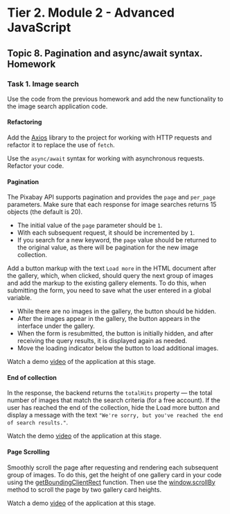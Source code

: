 # Tier 2. Module 2 - Advanced JavaScript
## Topic 8. Pagination and async/await syntax. Homework

### Task 1. Image search

Use the code from the previous homework and add the new functionality to the image search application code.

#### Refactoring

Add the [Axios](https://axios-http.com/) library to the project for working with HTTP requests and refactor it to replace the use of `fetch`.

Use the `async/await` syntax for working with asynchronous requests. Refactor your code.

#### Pagination

The Pixabay API supports pagination and provides the `page` and `per_page` parameters. Make sure that each response for image searches returns 15 objects (the default is 20).

* The initial value of the `page` parameter should be `1`.
* With each subsequent request, it should be incremented by `1`.
* If you search for a new keyword, the `page` value should be returned to the original value, as there will be pagination for the new image collection.

Add a button markup with the text `Load more` in the HTML document after the gallery, which, when clicked, should query the next group of images and add the markup to the existing gallery elements. To do this, when submitting the form, you need to save what the user entered in a global variable.

* While there are no images in the gallery, the button should be hidden.
* After the images appear in the gallery, the button appears in the interface under the gallery.
* When the form is resubmitted, the button is initially hidden, and after receiving the query results, it is displayed again as needed.
* Move the loading indicator below the button to load additional images.

Watch a demo [video](https://youtu.be/00hLHI3hx28) of the application at this stage.

#### End of collection

In the response, the backend returns the `totalHits` property — the total number of images that match the search criteria (for a free account). If the user has reached the end of the collection, hide the Load more button and display a message with the text `"We're sorry, but you've reached the end of search results."`.

Watch the demo [video](https://youtu.be/0ZQVWxm0VcQ) of the application at this stage.

#### Page Scrolling

Smoothly scroll the page after requesting and rendering each subsequent group of images. To do this, get the height of one gallery card in your code using the [getBoundingClientRect](https://developer.mozilla.org/en-US/docs/Web/API/Element/getBoundingClientRect) function. Then use the [window.scrollBy](https://developer.mozilla.org/en-US/docs/Web/API/Window/scrollBy) method to scroll the page by two gallery card heights.

Watch a demo [video](https://youtu.be/aEhYvL7wIV8) of the application at this stage.
